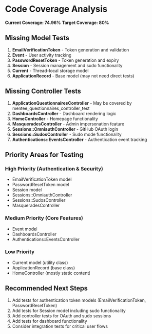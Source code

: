 # Code Coverage Analysis

**Current Coverage: 74.96%**
**Target Coverage: 80%**

## Missing Model Tests

1. **EmailVerificationToken** - Token generation and validation
2. **Event** - User activity tracking  
3. **PasswordResetToken** - Token generation and expiry
4. **Session** - Session management and sudo functionality
5. **Current** - Thread-local storage model
6. **ApplicationRecord** - Base model (may not need direct tests)

## Missing Controller Tests

1. **ApplicationQuestionnairesController** - May be covered by mentee_questionnaires_controller_test
2. **DashboardsController** - Dashboard rendering logic
3. **HomeController** - Homepage functionality
4. **MasqueradesController** - Admin impersonation feature
5. **Sessions::OmniauthController** - GitHub OAuth login
6. **Sessions::SudosController** - Sudo mode functionality
7. **Authentications::EventsController** - Authentication event tracking

## Priority Areas for Testing

### High Priority (Authentication & Security)
- EmailVerificationToken model
- PasswordResetToken model  
- Session model
- Sessions::OmniauthController
- Sessions::SudosController
- MasqueradesController

### Medium Priority (Core Features)
- Event model
- DashboardsController
- Authentications::EventsController

### Low Priority
- Current model (utility class)
- ApplicationRecord (base class)
- HomeController (mostly static content)

## Recommended Next Steps

1. Add tests for authentication token models (EmailVerificationToken, PasswordResetToken)
2. Add tests for Session model including sudo functionality
3. Add controller tests for OAuth and sudo sessions
4. Add tests for dashboard functionality
5. Consider integration tests for critical user flows